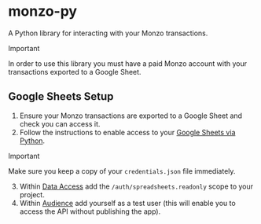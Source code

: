 # monzo-py

A Python library for interacting with your Monzo transactions.

> [!IMPORTANT]
> In order to use this library you must have a paid Monzo account with your transactions exported to a Google Sheet.

## Google Sheets Setup

1. Ensure your Monzo transactions are exported to a Google Sheet and check you can access it.
2. Follow the instructions to enable access to your [Google Sheets via Python](https://developers.google.com/workspace/sheets/api/quickstart/python).

> [!IMPORTANT]
> Make sure you keep a copy of your `credentials.json` file immediately.

3. Within [Data Access](https://console.cloud.google.com/auth/scopes) add the `/auth/spreadsheets.readonly` scope to your project.
4. Within [Audience](https://console.cloud.google.com/auth/audience) add yourself as a test user (this will enable you to access the API without publishing the app).
